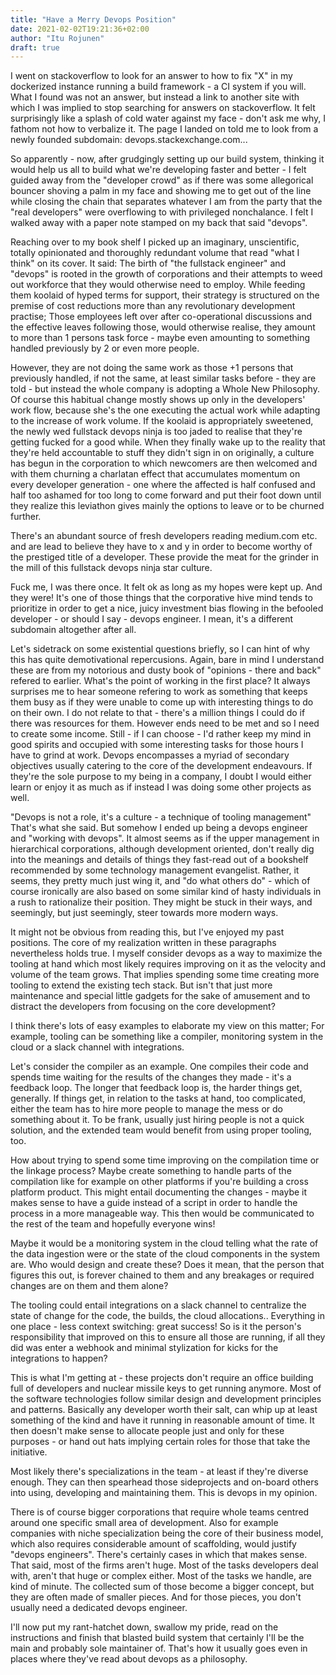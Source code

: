 ```yaml
---
title: "Have a Merry Devops Position"
date: 2021-02-02T19:21:36+02:00
author: "Itu Rojunen"
draft: true
---
```


I went on stackoverflow to look for an answer to how to fix "X" in my dockerized
instance running a build framework - a CI system if you will. What I found was
not an answer, but instead a link to another site with which I was implied to
stop searching for answers on stackoverflow. It felt surprisingly like a splash
of cold water against my face - don't ask me why, I fathom not how to verbalize
it. The page I landed on told me to look from a newly founded subdomain:
devops.stackexchange.com...

So apparently - now, after grudgingly setting up our build system, thinking it
would help us all to build what we're developing faster and better - I felt
guided away from the "developer crowd" as if there was some allegorical bouncer
shoving a palm in my face and showing me to get out of the line while closing the
chain that separates whatever I am from the party that the "real developers"
were overflowing to with privileged nonchalance. I felt I walked away with a
paper note stamped on my back that said "devops".

Reaching over to my book shelf I picked up an imaginary, unscientific, totally
opinionated and thoroughly redundant volume that read "what I think" on its
cover. It said: The birth of "the fullstack engineer" and "devops" is rooted in
the growth of corporations and their attempts to weed out workforce that they
would otherwise need to employ. While feeding them koolaid of hyped terms for
support, their strategy is structured on the premise of cost reductions more
than any revolutionary development practise; Those employees left over after
co-operational discussions and the effective leaves following those, would
otherwise realise, they amount to more than 1 persons task force - maybe even
amounting to something handled previously by 2 or even more people.

However, they are not doing the same work as those +1 persons that previously
handled, if not the same, at least similar tasks before - they are told - but
instead the whole company is adopting a Whole New Philosophy. Of course this
habitual change mostly shows up only in the developers' work flow, because she's
the one executing the actual work while adapting to the increase of work volume.
If the koolaid is appropriately sweetened, the newly wed fullstack devops ninja
is too jaded to realise that they're getting fucked for a good while. When they
finally wake up to the reality that they're held accountable to stuff they
didn't sign in on originally, a culture has begun in the corporation to which
newcomers are then welcomed and with them churning a charlatan effect that
accumulates momentum on every developer generation - one where the affected is
half confused and half too ashamed for too long to come forward and put their
foot down until they realize this leviathon gives mainly the options to leave or
to be churned further.

There's an abundant source of fresh developers reading medium.com etc. and are
lead to believe they have to x and y in order to become worthy of the prestiged
title of a developer. These provide the meat for the grinder in the mill of this
fullstack devops ninja star culture.

Fuck me, I was there once. It felt ok as long as my hopes were kept up. And they
were! It's one of those things that the corporative hive mind tends to
prioritize in order to get a nice, juicy investment bias flowing in the befooled
developer - or should I say - devops engineer. I mean, it's a different
subdomain altogether after all.

Let's sidetrack on some existential questions briefly, so I can hint of why this
has quite demotivational repercusions. Again, bare in mind I understand these
are from my notorious and dusty book of "opinions - there and back" refered to
earlier. What's the point of working in the first place? It always surprises me to hear
someone refering to work as something that keeps them busy as if they were
unable to come up with interesting things to do on their own. I do not relate to
that - there's a million things I could do if there was resources for them.
However ends need to be met and so I need to create some income. Still - if I
can choose - I'd rather keep my mind in good spirits and occupied with some
interesting tasks for those hours I have to grind at work. Devops encompasses a
myriad of secondary objectives usually catering to the core of the development
endeavours. If they're the sole purpose to my being in a company, I doubt I
would either learn or enjoy it as much as if instead I was doing some other
projects as well.

"Devops is not a role, it's a culture - a technique of tooling management"
That's what she said. But somehow I ended up being a devops engineer and
"working with devops". It almost seems as if the upper management in
hierarchical corporations, although development oriented, don't really dig into
the meanings and details of things they fast-read out of a bookshelf recommended
by some technology management evangelist. Rather, it seems, they pretty much
just wing it, and "do what others do" - which of course ironically are also based on
some similar kind of hasty individuals in a rush to rationalize their position.
They might be stuck in their ways, and seemingly, but just seemingly, steer
towards more modern ways.

It might not be obvious from reading this, but I've enjoyed my past positions.
The core of my realization written in these paragraphs nevertheless holds true.
I myself consider devops as a way to maximize the tooling at hand which most
likely requires improving on it as the velocity and volume of the team grows.
That implies spending some time creating more tooling to extend the existing
tech stack. But isn't that just more maintenance and special little gadgets for
the sake of amusement and to distract the developers from focusing on the core
development?

I think there's lots of easy examples to elaborate my view on this matter; For
example, tooling can be something like a compiler, monitoring system in the
cloud or a slack channel with integrations.

Let's consider the compiler as an example. One compiles their code and spends
time waiting for the results of the changes they made - it's a feedback loop.
The longer that feedback loop is, the harder things get, generally. If things
get, in relation to the tasks at hand, too complicated, either the team has to
hire more people to manage the mess or do something about it. To be frank,
usually just hiring people is not a quick solution, and the extended team would
benefit from using proper tooling, too. 

How about trying to spend some time improving on the compilation time or the
linkage process? Maybe create something to handle parts of the compilation 
like for example on other platforms if you're building a cross platform product. This
might entail documenting the changes - maybe it makes sense to have a guide
instead of a script in order to handle the process in a more manageable way.
This then would be communicated to the rest of the team and hopefully everyone
wins!

Maybe it would be a monitoring system in the cloud telling what the rate of the
data ingestion were or the state of the cloud components in the system are. Who
would design and create these? Does it mean, that the person that figures this
out, is forever chained to them and any breakages or required changes are on them
and them alone?

The tooling could entail integrations on a slack channel to centralize the state
of change for the code, the builds, the cloud allocations.. Everything in one
place - less context switching: great success! So is it the person's
responsibility that improved on this to ensure all those are running, if all
they did was enter a webhook and minimal stylization for kicks for the
integrations to happen?

This is what I'm getting at - these projects don't require an office building
full of developers and nuclear missile keys to get running anymore. Most of the
software technologies follow similar design and development principles and
patterns. Basically any developer worth their salt, can whip up at least
something of the kind and have it running in reasonable amount of time. It then
doesn't make sense to allocate people just and only for these purposes - or hand
out hats implying certain roles for those that take the initiative.

Most likely there's specializations in the team - at least if they're diverse
enough. They can then spearhead those sideprojects and on-board others into using,
developing and maintaining them. This is devops in my opinion.

There is of course bigger corporations that require whole teams centred around
one specific small area of development. Also for example companies with niche
specialization being the core of their business model, which also requires
considerable amount of scaffolding, would justify "devops engineers". There's
certainly cases in which that makes sense. That said, most of the firms aren't
huge. Most of the tasks developers deal with, aren't that huge or complex
either.  Most of the tasks we handle, are kind of minute. The collected sum of
those become a bigger concept, but they are often made of smaller pieces. And
for those pieces, you don't usually need a dedicated devops engineer.

I'll now put my rant-hatchet down, swallow my pride, read on the instructions
and finish that blasted build system that certainly I'll be the main and
probably sole maintainer of. That's how it usually goes even in places where
they've read about devops as a philosophy.

